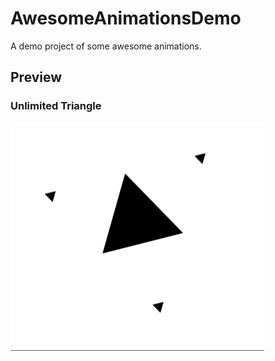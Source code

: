 # AwesomeAnimationsDemo
A demo project of some awesome animations.

## Preview
### Unlimited Triangle
![UnlimitedTriangle](https://raw.githubusercontent.com/FlyKite/AwesomeAnimationsDemo/master/Previews/UnlimitedTriangle.gif)
